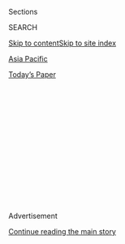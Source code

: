 <div id="app">

<div>

<div>

<div>

<div class="NYTAppHideMasthead css-1q2w90k e1suatyy0">

<div class="section css-ui9rw0 e1suatyy2">

<div class="css-eph4ug er09x8g0">

<div class="css-6n7j50">

</div>

<span class="css-1dv1kvn">Sections</span>

<div class="css-10488qs">

<span class="css-1dv1kvn">SEARCH</span>

</div>

[Skip to content](#site-content)[Skip to site index](#site-index)

</div>

<div id="masthead-section-label" class="css-1wr3we4 eaxe0e00">

[Asia
Pacific](https://www.nytimes3xbfgragh.onion/section/world/asia)

</div>

<div class="css-10698na e1huz5gh0">

</div>

</div>

<div id="masthead-bar-one" class="section hasLinks css-15hmgas e1csuq9d3">

<div class="css-uqyvli e1csuq9d0">

</div>

<div class="css-1uqjmks e1csuq9d1">

</div>

<div class="css-9e9ivx">

[](https://myaccount.nytimes3xbfgragh.onion/auth/login?response_type=cookie&client_id=vi)

</div>

<div class="css-1bvtpon e1csuq9d2">

[Today’s
Paper](https://www.nytimes3xbfgragh.onion/section/todayspaper)

</div>

</div>

</div>

</div>

<div data-aria-hidden="false">

<div id="site-content" data-role="main">

<div>

<div class="css-1aor85t" style="opacity:0.000000001;z-index:-1;visibility:hidden">

<div class="css-1hqnpie">

<div class="css-epjblv">

<span class="css-17xtcya">[Asia
Pacific](/section/world/asia)</span><span class="css-x15j1o">|</span><span class="css-fwqvlz">Under
New Rule, Chinese Diplomats Must Notify State Dept. of Meetings in
U.S.</span>

</div>

<div class="css-k008qs">

<div class="css-1iwv8en">

<span class="css-18z7m18"></span>

<div>

</div>

</div>

<span class="css-1n6z4y">https://nyti.ms/2MOWHKq</span>

<div class="css-1705lsu">

<div class="css-4xjgmj">

<div class="css-4skfbu" data-role="toolbar" data-aria-label="Social Media Share buttons, Save button, and Comments Panel with current comment count" data-testid="share-tools">

  - 
  - 
  - 
  - 
    
    <div class="css-6n7j50">
    
    </div>

  - 

</div>

</div>

</div>

</div>

</div>

</div>

<div class="css-13pd83m">

</div>

<div id="top-wrapper" class="css-1sy8kpn">

<div id="top-slug" class="css-l9onyx">

Advertisement

</div>

[Continue reading the main
story](#after-top)

<div class="ad top-wrapper" style="text-align:center;height:100%;display:block;min-height:250px">

<div id="top" class="place-ad" data-position="top" data-size-key="top">

</div>

</div>

<div id="after-top">

</div>

</div>

<div>

<div id="sponsor-wrapper" class="css-1hyfx7x">

<div id="sponsor-slug" class="css-19vbshk">

Supported by

</div>

[Continue reading the main
story](#after-sponsor)

<div id="sponsor" class="ad sponsor-wrapper" style="text-align:center;height:100%;display:block">

</div>

<div id="after-sponsor">

</div>

</div>

<div class="css-186x18t">

</div>

<div class="css-1vkm6nb ehdk2mb0">

# Under New Rule, Chinese Diplomats Must Notify State Dept. of Meetings in U.S.

</div>

State Department officials said the new measures were ordered in
reciprocity for China’s strict limits on the actions of American
diplomats there.

<div class="css-79elbk" data-testid="photoviewer-wrapper">

<div class="css-z3e15g" data-testid="photoviewer-wrapper-hidden">

</div>

<div class="css-1a48zt4 ehw59r15" data-testid="photoviewer-children">

![<span class="css-16f3y1r e13ogyst0" data-aria-hidden="true">Liu He,
the vice premier of China, and other Chinese officials during a meeting
with President Trump last week in the Oval
Office.</span><span class="css-cnj6d5 e1z0qqy90" itemprop="copyrightHolder"><span class="css-1ly73wi e1tej78p0">Credit...</span><span><span>Gabriella
Demczuk for The New York
Times</span></span></span>](https://static01.graylady3jvrrxbe.onion/images/2019/10/16/us/politics/16dc-china/16dc-china-articleLarge.jpg?quality=75&auto=webp&disable=upscale)

</div>

</div>

<div class="css-18e8msd">

<div class="css-vp77d3 epjyd6m0">

<div class="css-hus3qt ey68jwv0" data-aria-hidden="true">

[![Edward
Wong](https://static01.graylady3jvrrxbe.onion/images/2018/09/24/multimedia/author-edward-wong/author-edward-wong-thumbLarge-v5.png
"Edward Wong")](https://www.nytimes3xbfgragh.onion/by/edward-wong)

</div>

<div class="css-1baulvz">

By [<span class="css-1baulvz last-byline" itemprop="name">Edward
Wong</span>](https://www.nytimes3xbfgragh.onion/by/edward-wong)

</div>

</div>

  - 
    
    <div class="css-ld3wwf e16638kd2">
    
    Oct. 16,
    2019
    
    </div>

  - 
    
    <div class="css-4xjgmj">
    
    <div class="css-d8bdto" data-role="toolbar" data-aria-label="Social Media Share buttons, Save button, and Comments Panel with current comment count" data-testid="share-tools">
    
      - 
      - 
      - 
      - 
        
        <div class="css-6n7j50">
        
        </div>
    
      - 
    
    </div>
    
    </div>

</div>

<div class="css-mdjrty">

[阅读简体中文版](https://cn.nytimes3xbfgragh.onion/usa/20191017/china-state-department-diplomats/ "Read in Simplified Chinese")[閱讀繁體中文版](https://cn.nytimes3xbfgragh.onion/usa/20191017/china-state-department-diplomats/zh-hant/ "Read in Traditional Chinese")

</div>

</div>

<div class="section meteredContent css-1r7ky0e" name="articleBody" itemprop="articleBody">

<div class="css-1fanzo5 StoryBodyCompanionColumn">

<div class="css-53u6y8">

WASHINGTON — The United States has begun requiring Chinese diplomats to
notify the State Department before any meetings they plan to have with
local or state officials and with educational and research institutions,
the State Department said Wednesday.

The move was a reaction to the Chinese government’s rules for American
diplomats in China, a senior State Department official said. American
diplomats are generally required to obtain the permission of Chinese
officials in Beijing before they can travel to official meetings in the
provinces or to visit institutions, the official said.

The new State Department requirement was still less onerous than that
imposed by China. Chinese diplomats are not required to seek permission
for the meetings; they need only to notify the State Department in
advance.

One aim of the new restrictions was to get China to relent on its limits
on the actions of American diplomats, the official said, adding that the
United States had complained to the Chinese government about the
regulations, to no avail.

</div>

</div>

<div class="css-1fanzo5 StoryBodyCompanionColumn">

<div class="css-53u6y8">

The new rule, described by State Department officials on the condition
of anonymity, applies to officials working at all Chinese Missions in
the United States and its territories, including at the United Nations.

The policy of reciprocity is sure to add to the growing tensions between
the United States and China.

The Chinese Embassy in Washington [said
Wednesday](https://twitter.com/ChineseEmbinUS/status/1184597214011822085)
that “the latest restrictions by the US State Department on Chinese
diplomats are in violation of the Vienna Convention. So far, the Chinese
side does not have similar requirements on American diplomats and
consular officers in China.”

President Trump started a trade war that has caused economic damage in
both countries, and negotiators still have not reached agreement to
resolve the dispute, though American officials say the two countries
have reached a [tentative partial
deal](https://www.nytimes3xbfgragh.onion/2019/10/15/business/economy/china-trade-deal.html).

American officials say the two nations have entered [a new era of great
power
competition](https://www.nytimes3xbfgragh.onion/2019/06/26/world/asia/united-states-china-conflict.html),
and they are trying to put in place policies to constrain Chinese
influence across the globe, which includes limiting its economic,
military and technological footprints.

</div>

</div>

<div class="css-1fanzo5 StoryBodyCompanionColumn">

<div class="css-53u6y8">

Some American officials have spoken about the need for American
universities and research institutions to be warier of Chinese
government efforts to steal research and intellectual property. The
F.B.I. [has been asking American university
officials](https://www.npr.org/2019/06/28/728659124/fbi-urges-universities-to-monitor-some-chinese-students-and-scholars-in-the-u-s)
to monitor students or scholars visiting from certain Chinese
state-affiliated research institutions or companies, NPR reported in
June. The F.B.I. is focused on researchers in the sciences, technology,
engineering and math.

The State Department informed the Chinese Embassy of the new rule in the
past week, the official said. It has already received one notification
from Chinese officials under the mandate, the official said, and expects
to receive about 50 notifications a week.

</div>

</div>

<div>

</div>

</div>

<div>

</div>

<div>

</div>

<div>

</div>

<div>

<div id="bottom-wrapper" class="css-1ede5it">

<div id="bottom-slug" class="css-l9onyx">

Advertisement

</div>

[Continue reading the main
story](#after-bottom)

<div id="bottom" class="ad bottom-wrapper" style="text-align:center;height:100%;display:block;min-height:90px">

</div>

<div id="after-bottom">

</div>

</div>

</div>

</div>

</div>

## Site Index

<div>

</div>

## Site Information Navigation

  - [© <span>2020</span> <span>The New York Times
    Company</span>](https://help.nytimes3xbfgragh.onion/hc/en-us/articles/115014792127-Copyright-notice)

<!-- end list -->

  - [NYTCo](https://www.nytco.com/)
  - [Contact
    Us](https://help.nytimes3xbfgragh.onion/hc/en-us/articles/115015385887-Contact-Us)
  - [Work with us](https://www.nytco.com/careers/)
  - [Advertise](https://nytmediakit.com/)
  - [T Brand Studio](http://www.tbrandstudio.com/)
  - [Your Ad
    Choices](https://www.nytimes3xbfgragh.onion/privacy/cookie-policy#how-do-i-manage-trackers)
  - [Privacy](https://www.nytimes3xbfgragh.onion/privacy)
  - [Terms of
    Service](https://help.nytimes3xbfgragh.onion/hc/en-us/articles/115014893428-Terms-of-service)
  - [Terms of
    Sale](https://help.nytimes3xbfgragh.onion/hc/en-us/articles/115014893968-Terms-of-sale)
  - [Site
    Map](https://spiderbites.nytimes3xbfgragh.onion)
  - [Help](https://help.nytimes3xbfgragh.onion/hc/en-us)
  - [Subscriptions](https://www.nytimes3xbfgragh.onion/subscription?campaignId=37WXW)

</div>

</div>

</div>

</div>
